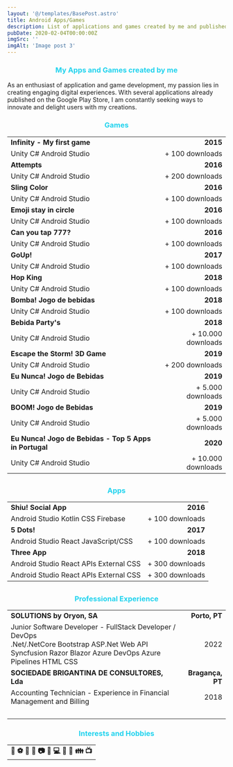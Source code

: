 ```yaml
---
layout: '@/templates/BasePost.astro'
title: Android Apps/Games
description: List of applications and games created by me and published on Google Play
pubDate: 2020-02-04T00:00:00Z
imgSrc: ''
imgAlt: 'Image post 3'
---
```


<h3 style="color: rgb(34, 211, 238); text-align: center;">My Apps and Games created by me</h3>
As an enthusiast of application and game development, my passion lies in creating engaging digital experiences. With several applications already published on the Google Play Store, I am constantly seeking ways to innovate and delight users with my creations.

<h3 style="color: rgb(34, 211, 238); text-align: center;">Games</h3>

<table>
  <tr>
    <td><strong>Infinity - My first game</strong></td>
    <td style="text-align: right;"><strong>2015</strong></td>
  </tr>
  <tr>
    <td>
          <span class="bg-blue-100 text-blue-800 text-xs font-medium me-2 px-2.5 py-0.5 rounded dark:bg-gray-700 dark:text-blue-400 border border-blue-400">Unity</span>
          <span class="bg-blue-100 text-blue-800 text-xs font-medium me-2 px-2.5 py-0.5 rounded dark:bg-gray-700 dark:text-blue-400 border border-blue-400">C#</span>
          <span class="bg-blue-100 text-blue-800 text-xs font-medium me-2 px-2.5 py-0.5 rounded dark:bg-gray-700 dark:text-blue-400 border border-blue-400">Android Studio</span>
    </td>
<td style="text-align: right;">+ 100 downloads</td>
  </tr>
  <tr>
    <td><strong>Attempts</strong></td>
    <td style="text-align: right;"><strong>2016</strong></td>
  </tr>
  <tr>
    <td>
          <span class="bg-blue-100 text-blue-800 text-xs font-medium me-2 px-2.5 py-0.5 rounded dark:bg-gray-700 dark:text-blue-400 border border-blue-400">Unity</span>
          <span class="bg-blue-100 text-blue-800 text-xs font-medium me-2 px-2.5 py-0.5 rounded dark:bg-gray-700 dark:text-blue-400 border border-blue-400">C#</span>
          <span class="bg-blue-100 text-blue-800 text-xs font-medium me-2 px-2.5 py-0.5 rounded dark:bg-gray-700 dark:text-blue-400 border border-blue-400">Android Studio</span>
    </td>
<td style="text-align: right;">+ 200 downloads</td>
  </tr>
  <tr>
    <td><strong>Sling Color</strong></td>
    <td style="text-align: right;"><strong>2016</strong></td>
  </tr>
  <tr>
    <td>
          <span class="bg-blue-100 text-blue-800 text-xs font-medium me-2 px-2.5 py-0.5 rounded dark:bg-gray-700 dark:text-blue-400 border border-blue-400">Unity</span>
          <span class="bg-blue-100 text-blue-800 text-xs font-medium me-2 px-2.5 py-0.5 rounded dark:bg-gray-700 dark:text-blue-400 border border-blue-400">C#</span>
          <span class="bg-blue-100 text-blue-800 text-xs font-medium me-2 px-2.5 py-0.5 rounded dark:bg-gray-700 dark:text-blue-400 border border-blue-400">Android Studio</span>
    </td>
<td style="text-align: right;">+ 100 downloads</td>
  </tr>
  <tr>
    <td><strong>Emoji stay in circle</strong></td>
    <td style="text-align: right;"><strong>2016</strong></td>
  </tr>
  <tr>
    <td>
          <span class="bg-blue-100 text-blue-800 text-xs font-medium me-2 px-2.5 py-0.5 rounded dark:bg-gray-700 dark:text-blue-400 border border-blue-400">Unity</span>
          <span class="bg-blue-100 text-blue-800 text-xs font-medium me-2 px-2.5 py-0.5 rounded dark:bg-gray-700 dark:text-blue-400 border border-blue-400">C#</span>
          <span class="bg-blue-100 text-blue-800 text-xs font-medium me-2 px-2.5 py-0.5 rounded dark:bg-gray-700 dark:text-blue-400 border border-blue-400">Android Studio</span>
    </td>
<td style="text-align: right;">+ 100 downloads</td>
  </tr>
  <tr>
    <td><strong>Can you tap 777?</strong></td>
    <td style="text-align: right;"><strong>2016</strong></td>
  </tr>
  <tr>
    <td>
          <span class="bg-blue-100 text-blue-800 text-xs font-medium me-2 px-2.5 py-0.5 rounded dark:bg-gray-700 dark:text-blue-400 border border-blue-400">Unity</span>
          <span class="bg-blue-100 text-blue-800 text-xs font-medium me-2 px-2.5 py-0.5 rounded dark:bg-gray-700 dark:text-blue-400 border border-blue-400">C#</span>
          <span class="bg-blue-100 text-blue-800 text-xs font-medium me-2 px-2.5 py-0.5 rounded dark:bg-gray-700 dark:text-blue-400 border border-blue-400">Android Studio</span>
    </td>
<td style="text-align: right;">+ 100 downloads</td>
  </tr>
  <tr>
    <td><strong>GoUp!</strong></td>
    <td style="text-align: right;"><strong>2017</strong></td>
  </tr>
  <tr>
    <td>
          <span class="bg-blue-100 text-blue-800 text-xs font-medium me-2 px-2.5 py-0.5 rounded dark:bg-gray-700 dark:text-blue-400 border border-blue-400">Unity</span>
          <span class="bg-blue-100 text-blue-800 text-xs font-medium me-2 px-2.5 py-0.5 rounded dark:bg-gray-700 dark:text-blue-400 border border-blue-400">C#</span>
          <span class="bg-blue-100 text-blue-800 text-xs font-medium me-2 px-2.5 py-0.5 rounded dark:bg-gray-700 dark:text-blue-400 border border-blue-400">Android Studio</span>
    </td>
<td style="text-align: right;">+ 100 downloads</td>
  </tr>
  <tr>
    <td><strong>Hop King</strong></td>
    <td style="text-align: right;"><strong>2018</strong></td>
  </tr>
  <tr>
    <td>
          <span class="bg-blue-100 text-blue-800 text-xs font-medium me-2 px-2.5 py-0.5 rounded dark:bg-gray-700 dark:text-blue-400 border border-blue-400">Unity</span>
          <span class="bg-blue-100 text-blue-800 text-xs font-medium me-2 px-2.5 py-0.5 rounded dark:bg-gray-700 dark:text-blue-400 border border-blue-400">C#</span>
          <span class="bg-blue-100 text-blue-800 text-xs font-medium me-2 px-2.5 py-0.5 rounded dark:bg-gray-700 dark:text-blue-400 border border-blue-400">Android Studio</span>
    </td>
<td style="text-align: right;">+ 100 downloads</td>
  </tr>
  <tr>
    <td><strong>Bomba! Jogo de bebidas</strong></td>
    <td style="text-align: right;"><strong>2018</strong></td>
  </tr>
  <tr>
    <td>
          <span class="bg-blue-100 text-blue-800 text-xs font-medium me-2 px-2.5 py-0.5 rounded dark:bg-gray-700 dark:text-blue-400 border border-blue-400">Unity</span>
          <span class="bg-blue-100 text-blue-800 text-xs font-medium me-2 px-2.5 py-0.5 rounded dark:bg-gray-700 dark:text-blue-400 border border-blue-400">C#</span>
          <span class="bg-blue-100 text-blue-800 text-xs font-medium me-2 px-2.5 py-0.5 rounded dark:bg-gray-700 dark:text-blue-400 border border-blue-400">Android Studio</span>
    </td>
<td style="text-align: right;">+ 100 downloads</td>
  </tr>
  <tr>
    <td><strong>Bebida Party's</strong></td>
    <td style="text-align: right;"><strong>2018</strong></td>
  </tr>
  <tr>
    <td>
          <span class="bg-blue-100 text-blue-800 text-xs font-medium me-2 px-2.5 py-0.5 rounded dark:bg-gray-700 dark:text-blue-400 border border-blue-400">Unity</span>
          <span class="bg-blue-100 text-blue-800 text-xs font-medium me-2 px-2.5 py-0.5 rounded dark:bg-gray-700 dark:text-blue-400 border border-blue-400">C#</span>
          <span class="bg-blue-100 text-blue-800 text-xs font-medium me-2 px-2.5 py-0.5 rounded dark:bg-gray-700 dark:text-blue-400 border border-blue-400">Android Studio</span>
    </td>
<td style="text-align: right;">+ 10.000 downloads</td>
  </tr>
  <tr>
    <td><strong>Escape the Storm! 3D Game</strong></td>
    <td style="text-align: right;"><strong>2019</strong></td>
  </tr>
  <tr>
    <td>
          <span class="bg-blue-100 text-blue-800 text-xs font-medium me-2 px-2.5 py-0.5 rounded dark:bg-gray-700 dark:text-blue-400 border border-blue-400">Unity</span>
          <span class="bg-blue-100 text-blue-800 text-xs font-medium me-2 px-2.5 py-0.5 rounded dark:bg-gray-700 dark:text-blue-400 border border-blue-400">C#</span>
          <span class="bg-blue-100 text-blue-800 text-xs font-medium me-2 px-2.5 py-0.5 rounded dark:bg-gray-700 dark:text-blue-400 border border-blue-400">Android Studio</span>
    </td>
<td style="text-align: right;">+ 200 downloads</td>
  </tr>
  <tr>
    <td><strong>Eu Nunca! Jogo de Bebidas</strong></td>
    <td style="text-align: right;"><strong>2019</strong></td>
  </tr>
  <tr>
    <td>
          <span class="bg-blue-100 text-blue-800 text-xs font-medium me-2 px-2.5 py-0.5 rounded dark:bg-gray-700 dark:text-blue-400 border border-blue-400">Unity</span>
          <span class="bg-blue-100 text-blue-800 text-xs font-medium me-2 px-2.5 py-0.5 rounded dark:bg-gray-700 dark:text-blue-400 border border-blue-400">C#</span>
          <span class="bg-blue-100 text-blue-800 text-xs font-medium me-2 px-2.5 py-0.5 rounded dark:bg-gray-700 dark:text-blue-400 border border-blue-400">Android Studio</span>
    </td>
<td style="text-align: right;">+ 5.000 downloads</td>
  </tr>
  <tr>
    <td><strong>BOOM! Jogo de Bebidas</strong></td>
    <td style="text-align: right;"><strong>2019</strong></td>
  </tr>
  <tr>
    <td>
          <span class="bg-blue-100 text-blue-800 text-xs font-medium me-2 px-2.5 py-0.5 rounded dark:bg-gray-700 dark:text-blue-400 border border-blue-400">Unity</span>
          <span class="bg-blue-100 text-blue-800 text-xs font-medium me-2 px-2.5 py-0.5 rounded dark:bg-gray-700 dark:text-blue-400 border border-blue-400">C#</span>
          <span class="bg-blue-100 text-blue-800 text-xs font-medium me-2 px-2.5 py-0.5 rounded dark:bg-gray-700 dark:text-blue-400 border border-blue-400">Android Studio</span>
    </td>
<td style="text-align: right;">+ 5.000 downloads</td>
  </tr>
  <tr>
    <td><strong>Eu Nunca! Jogo de Bebidas - Top 5 Apps in Portugal</strong></td>
    <td style="text-align: right;"><strong>2020</strong></td>
  </tr>
  <tr>
    <td>
          <span class="bg-blue-100 text-blue-800 text-xs font-medium me-2 px-2.5 py-0.5 rounded dark:bg-gray-700 dark:text-blue-400 border border-blue-400">Unity</span>
          <span class="bg-blue-100 text-blue-800 text-xs font-medium me-2 px-2.5 py-0.5 rounded dark:bg-gray-700 dark:text-blue-400 border border-blue-400">C#</span>
          <span class="bg-blue-100 text-blue-800 text-xs font-medium me-2 px-2.5 py-0.5 rounded dark:bg-gray-700 dark:text-blue-400 border border-blue-400">Android Studio</span>
    </td>
<td style="text-align: right;">+ 10.000 downloads</td>
  </tr>
</table>


##

<h3 style="color: rgb(34, 211, 238); text-align: center;">Apps</h3>
<table>
  <tr>
    <td><strong>Shiu! Social App</strong></td>
    <td style="text-align: right;"><strong>2016</strong></td>
  </tr>
  <tr>
    <td>
          <span class="bg-blue-100 text-blue-800 text-xs font-medium me-2 px-2.5 py-0.5 rounded dark:bg-gray-700 dark:text-blue-400 border border-blue-400">Android Studio</span>
          <span class="bg-blue-100 text-blue-800 text-xs font-medium me-2 px-2.5 py-0.5 rounded dark:bg-gray-700 dark:text-blue-400 border border-blue-400">Kotlin</span>
          <span class="bg-blue-100 text-blue-800 text-xs font-medium me-2 px-2.5 py-0.5 rounded dark:bg-gray-700 dark:text-blue-400 border border-blue-400">CSS</span>
          <span class="bg-blue-100 text-blue-800 text-xs font-medium me-2 px-2.5 py-0.5 rounded dark:bg-gray-700 dark:text-blue-400 border border-blue-400">Firebase</span>
    </td>
<td style="text-align: right;">+ 100 downloads</td>
  </tr>
  <tr>
    <td><strong>5 Dots!</strong></td>
    <td style="text-align: right;"><strong>2017</strong></td>
  </tr>
  <tr>
    <td>
          <span class="bg-blue-100 text-blue-800 text-xs font-medium me-2 px-2.5 py-0.5 rounded dark:bg-gray-700 dark:text-blue-400 border border-blue-400">Android Studio</span>
          <span class="bg-blue-100 text-blue-800 text-xs font-medium me-2 px-2.5 py-0.5 rounded dark:bg-gray-700 dark:text-blue-400 border border-blue-400">React</span>
          <span class="bg-blue-100 text-blue-800 text-xs font-medium me-2 px-2.5 py-0.5 rounded dark:bg-gray-700 dark:text-blue-400 border border-blue-400">JavaScript/CSS</span>
    </td>
<td style="text-align: right;">+ 100 downloads</td>
  </tr>
  <tr>
    <td><strong>Three App</strong></td>
    <td style="text-align: right;"><strong>2018</strong></td>
  </tr>
  <tr>
    <td>
          <span class="bg-blue-100 text-blue-800 text-xs font-medium me-2 px-2.5 py-0.5 rounded dark:bg-gray-700 dark:text-blue-400 border border-blue-400">Android Studio</span>
          <span class="bg-blue-100 text-blue-800 text-xs font-medium me-2 px-2.5 py-0.5 rounded dark:bg-gray-700 dark:text-blue-400 border border-blue-400">React</span>
          <span class="bg-blue-100 text-blue-800 text-xs font-medium me-2 px-2.5 py-0.5 rounded dark:bg-gray-700 dark:text-blue-400 border border-blue-400">APIs External</span>
          <span class="bg-blue-100 text-blue-800 text-xs font-medium me-2 px-2.5 py-0.5 rounded dark:bg-gray-700 dark:text-blue-400 border border-blue-400">CSS</span>
    </td>
<td style="text-align: right;">+ 300 downloads</td>
  </tr>
  <tr>
    <td>
          <span class="bg-blue-100 text-blue-800 text-xs font-medium me-2 px-2.5 py-0.5 rounded dark:bg-gray-700 dark:text-blue-400 border border-blue-400">Android Studio</span>
          <span class="bg-blue-100 text-blue-800 text-xs font-medium me-2 px-2.5 py-0.5 rounded dark:bg-gray-700 dark:text-blue-400 border border-blue-400">React</span>
          <span class="bg-blue-100 text-blue-800 text-xs font-medium me-2 px-2.5 py-0.5 rounded dark:bg-gray-700 dark:text-blue-400 border border-blue-400">APIs External</span>
          <span class="bg-blue-100 text-blue-800 text-xs font-medium me-2 px-2.5 py-0.5 rounded dark:bg-gray-700 dark:text-blue-400 border border-blue-400">CSS</span>
    </td>
<td style="text-align: right;">+ 300 downloads</td>
  </tr>
</table>

##

<h3 style="color: rgb(34, 211, 238); text-align: center;">Professional Experience</h3>

<table>
  <tr>
    <td><strong>SOLUTIONS by Oryon, SA</strong><td style="text-align: right;"></td></td>
    <td style="text-align: right;"><strong>Porto, PT</strong></td>
  </tr>
  <tr>
    <td colspan="2">
      Junior Software Developer - FullStack Developer / DevOps
      <br>
      <span class="bg-blue-100 text-blue-800 text-xs font-medium me-2 px-2.5 py-0.5 rounded dark:bg-gray-700 dark:text-blue-400 border border-blue-400">.Net/.NetCore</span>
      <span class="bg-blue-100 text-blue-800 text-xs font-medium me-2 px-2.5 py-0.5 rounded dark:bg-gray-700 dark:text-blue-400 border border-blue-400">Bootstrap</span>
      <span class="bg-blue-100 text-blue-800 text-xs font-medium me-2 px-2.5 py-0.5 rounded dark:bg-gray-700 dark:text-blue-400 border border-blue-400">ASP.Net Web API</span>
      <span class="bg-blue-100 text-blue-800 text-xs font-medium me-2 px-2.5 py-0.5 rounded dark:bg-gray-700 dark:text-blue-400 border border-blue-400">Syncfusion</span>
      <span class="bg-blue-100 text-blue-800 text-xs font-medium me-2 px-2.5 py-0.5 rounded dark:bg-gray-700 dark:text-blue-400 border border-blue-400">Razor</span>
      <span class="bg-blue-100 text-blue-800 text-xs font-medium me-2 px-2.5 py-0.5 rounded dark:bg-gray-700 dark:text-blue-400 border border-blue-400">Blazor</span>
      <span class="bg-blue-100 text-blue-800 text-xs font-medium me-2 px-2.5 py-0.5 rounded dark:bg-gray-700 dark:text-blue-400 border border-blue-400">Azure DevOps</span>
      <span class="bg-blue-100 text-blue-800 text-xs font-medium me-2 px-2.5 py-0.5 rounded dark:bg-gray-700 dark:text-blue-400 border border-blue-400">Azure Pipelines</span>
      <span class="bg-blue-100 text-blue-800 text-xs font-medium me-2 px-2.5 py-0.5 rounded dark:bg-gray-700 dark:text-blue-400 border border-blue-400">HTML</span>
      <span class="bg-blue-100 text-blue-800 text-xs font-medium me-2 px-2.5 py-0.5 rounded dark:bg-gray-700 dark:text-blue-400 border border-blue-400">CSS</span>
      </br>
    </td>
    <td style="text-align: right;">2022</td>
  </tr>
<tr>
    <td><strong>SOCIEDADE BRIGANTINA DE CONSULTORES, Lda</strong><td style="text-align: right;"></td></td>
    <td style="text-align: right;"><strong>Bragança, PT</strong></td>
</tr>
  <tr>
    <td colspan="2">
      Accounting Technician - Experience in Financial Management and Billing
    </td>
    <td style="text-align: right;">2018</td>
  </tr>
  <tr>
    <td colspan="2">&nbsp;</td>
  </tr>
</table>




<h3 style="color: rgb(34, 211, 238); text-align: center;">Interests and Hobbies</h3>
<table>
  <tr>
    <td><strong><center>🎿 ⚽ 🏃 🎡 📷 🎨 💻 🛫 🌄 👪 📺</center></strong></td>
  </tr>
  
</table>


 <link rel="stylesheet" href="https://cdn.jsdelivr.net/npm/tailwindcss@2.2.19/dist/tailwind.min.css">
    <link rel="stylesheet" href="https://cdn.jsdelivr.net/npm/flowbite@3.0.0/dist/flowbite.min.css">